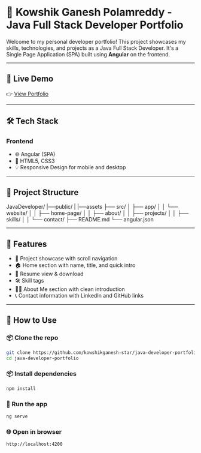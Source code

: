 # 💼 Kowshik Ganesh Polamreddy - Java Full Stack Developer Portfolio

Welcome to my personal developer portfolio! This project showcases my skills, technologies, and projects as a Java Full Stack Developer. It's a Single Page Application (SPA) built using **Angular** on the frontend.

---

## 🚀 Live Demo

👉 [View Portfolio](https://kowshikganesh-star.github.io/fullStack_developer_portfolio/)  

---

## 🛠️ Tech Stack

### Frontend
- 🌐 Angular (SPA)
- 🎨 HTML5, CSS3
- 💡 Responsive Design for mobile and desktop

---

## 📁 Project Structure

JavaDeveloper/
|──public/
| |──assets
├── src/
│ ├── app/
│ │ └── website/
│ │   ├── home-page/
│ │   ├── about/
│ │   ├── projects/
│ │   ├── skills/
│ │   └── contact/
├── README.md
└── angular.json


---

## 📌 Features

- 📂 Project showcase with scroll navigation  
- 🏠 Home section with name, title, and quick intro
- 📄 Resume view & download  
- 🛠️ Skill tags  
- 🧑‍💼 About Me section with clean introduction  
- 📞 Contact information with LinkedIn and GitHub links  

---

## 📝 How to Use

### 📦 Clone the repo
```bash
git clone https://github.com/kowshikganesh-star/java-developer-portfolio.git
cd java-developer-portfolio
```
### 📦 Install dependencies
```bash
npm install
```
### 🚀 Run the app
```bash
ng serve
```
### 🌐 Open in browser
```bash
http://localhost:4200

```